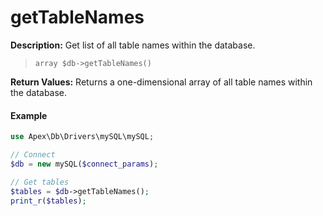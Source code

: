 
# getTableNames

**Description:** Get list of all table names within the database.

> `array $db->getTableNames()`

**Return Values:** Returns a one-dimensional array of all table names within the database.


#### Example

~~~php
use Apex\Db\Drivers\mySQL\mySQL;

// Connect
$db = new mySQL($connect_params);

// Get tables
$tables = $db->getTableNames();
print_r($tables);
~~~



